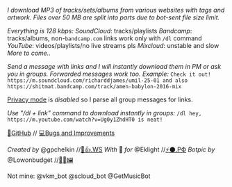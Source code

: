 *I download MP3 of tracks/sets/albums from various websites with tags and artwork. Files over 50 MB are split into parts due to bot-sent file size limit.*

*Everything is 128 kbps:*
*SoundCloud*: tracks/playlists
*Bandcamp*: tracks/albums, non-`bandcamp.com` links work only with `/dl` command
*YouTube*: videos/playlists/no live streams pls
*Mixcloud*: unstable and slow
_More to come.._

*Send a message with links and I will instantly download them in PM or ask you in groups. Forwarded messages work too. Example:*
`Check it out! https://m.soundcloud.com/richarddjames/umil-25-01 and also https://shitmat.bandcamp.com/track/amen-babylon-2016-mix`

[Privacy mode](https://core.telegram.org/bots#privacy-mode) is _disabled_ so I parse all group messages for links.

*Use "/dl + link" command to download instantly in groups:*
`/dl hey, https://m.youtube.com/watch?v=Ug0y1ZhdHT0 is neat!`

[🌟GitHub](https://github.com/gpchelkin/scdlbot) // [💻Bugs and Improvements](https://github.com/gpchelkin/scdlbot/issues)

*Created by* @gpchelkin //[🐝👍.WS](http://xn--lo8h6c.ws/)
*With* 🖤 *for* @Eklight //[⚡⚫.РФ](http://Электрокружок.РФ)
*Botpic by* @Lowonbudget //[👩‍🎨🖼️](https://www.behance.net/lowonbudget)


Not mine: @vkm\_bot @scloud\_bot @GetMusicBot
